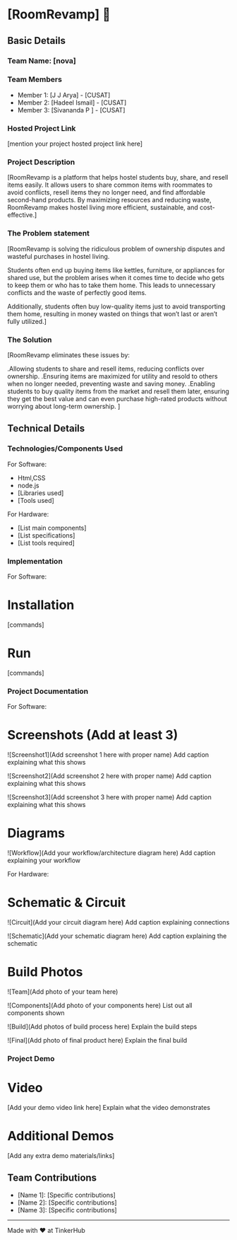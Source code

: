 # [RoomRevamp] 🎯


## Basic Details
### Team Name: [nova]


### Team Members
- Member 1: [J J Arya] - [CUSAT]
- Member 2: [Hadeel Ismail] - [CUSAT]
- Member 3: [Sivananda P ] - [CUSAT]

### Hosted Project Link
[mention your project hosted project link here]

### Project Description
[RoomRevamp is a platform that helps hostel students buy, share, and resell items easily. It allows users to share common items with roommates to avoid conflicts, resell items they no longer need, and find affordable second-hand products. By maximizing resources and reducing waste, RoomRevamp makes hostel living more efficient, sustainable, and cost-effective.]

### The Problem statement
[RoomRevamp is solving the ridiculous problem of ownership disputes and wasteful purchases in hostel living. 

Students often end up buying items like kettles, furniture, or appliances for shared use, but the problem arises when it comes time to decide who gets to keep them or who has to take them home. This leads to unnecessary conflicts and the waste of perfectly good items. 

Additionally, students often buy low-quality items just to avoid transporting them home, resulting in money wasted on things that won’t last or aren’t fully utilized.]

### The Solution
[RoomRevamp eliminates these issues by:

.Allowing students to share and resell items, reducing conflicts over ownership.
.Ensuring items are maximized for utility and resold to others when no longer needed, preventing waste and saving money.
.Enabling students to buy quality items from the market and resell them later,  ensuring they get the best value and can even purchase high-rated products without worrying about long-term ownership.
]

## Technical Details
### Technologies/Components Used
For Software:
- Html,CSS
- node.js
- [Libraries used]
- [Tools used]

For Hardware:
- [List main components]
- [List specifications]
- [List tools required]

### Implementation
For Software:
# Installation
[commands]

# Run
[commands]

### Project Documentation
For Software:

# Screenshots (Add at least 3)
![Screenshot1](Add screenshot 1 here with proper name)
Add caption explaining what this shows

![Screenshot2](Add screenshot 2 here with proper name)
Add caption explaining what this shows

![Screenshot3](Add screenshot 3 here with proper name)
Add caption explaining what this shows

# Diagrams
![Workflow](Add your workflow/architecture diagram here)
Add caption explaining your workflow

For Hardware:

# Schematic & Circuit
![Circuit](Add your circuit diagram here)
Add caption explaining connections

![Schematic](Add your schematic diagram here)
Add caption explaining the schematic

# Build Photos
![Team](Add photo of your team here)


![Components](Add photo of your components here)
List out all components shown

![Build](Add photos of build process here)
Explain the build steps

![Final](Add photo of final product here)
Explain the final build

### Project Demo
# Video
[Add your demo video link here]
Explain what the video demonstrates

# Additional Demos
[Add any extra demo materials/links]

## Team Contributions
- [Name 1]: [Specific contributions]
- [Name 2]: [Specific contributions]
- [Name 3]: [Specific contributions]

---
Made with ❤️ at TinkerHub